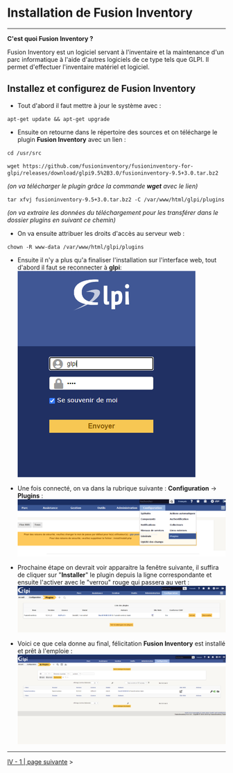 # Installation de Fusion Inventory
---

**C'est quoi Fusion Inventory ?**

Fusion Inventory est un logiciel servant à l'inventaire et la maintenance d'un parc informatique à l'aide d'autres logiciels de ce type tels que GLPI. Il permet d'effectuer l'inventaire matériel et logiciel.

## Installez et configurez de Fusion Inventory

- Tout d'abord il faut mettre à jour le système avec :

```
apt-get update && apt-get upgrade
```

- Ensuite on retourne dans le répertoire des sources et on télécharge le plugin **Fusion Inventory** avec un lien :

```
cd /usr/src
```

```
wget https://github.com/fusioninventory/fusioninventory-for-glpi/releases/download/glpi9.5%2B3.0/fusioninventory-9.5+3.0.tar.bz2
```
*(on va télécharger le plugin grâce la commande **wget** avec le lien)*

```
tar xfvj fusioninventory-9.5+3.0.tar.bz2 -C /var/www/html/glpi/plugins
``` 

*(on va extraire les données du téléchargement pour les transférer dans le dossier plugins en suivant ce chemin)*

- On va ensuite attribuer les droits d'accès au serveur web :

```
chown -R www-data /var/www/html/glpi/plugins
```

- Ensuite il n'y a plus qu'a finaliser l'installation sur l'interface web, tout d'abord il faut se reconnecter à **glpi**:
![](Img/glpiconnect.PNG)

- Une fois connecté, on va dans la rubrique suivante : **Configuration** → **Plugins** :
![](Img/fusinvinstall.PNG)

- Prochaine étape on devrait voir apparaitre la fenêtre suivante, il suffira de cliquer sur "**Installer**" le plugin depuis la ligne correspondante et ensuite l'activer avec le "verrou" rouge qui passera au vert : 
![](Img/fusinvinstall2.PNG)

- Voici ce que cela donne au final, félicitation **Fusion Inventory** est installé et prêt à l'emploie :
![](Img/fusioninventory.PNG)

---

[IV - 1 | page suivante](https://github.com/Anescoo/Linux-B2-TP1/blob/main/ETAPE6.md) >